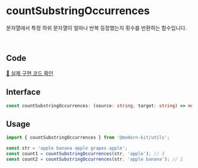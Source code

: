 # countSubstringOccurrences

문자열에서 특정 하위 문자열이 얼마나 반복 등장했는지 횟수를 반환하는 함수입니다.

<br />

## Code
[🔗 실제 구현 코드 확인](https://github.com/modern-agile-team/modern-kit/blob/main/packages/utils/src/string/countSubstringOccurrences/index.ts)

## Interface
```ts title="typescript"
const countSubstringOccurrences: (source: string, target: string) => number
```

## Usage
```ts title="typescript"
import { countSubstringOccurrences } from '@modern-kit/utils';

const str = 'apple banana apple grapes apple';
const count1 = countSubstringOccurrences(str, 'apple'); // 3
const count2 = countSubstringOccurrences(str, 'apple banana'); // 1
```